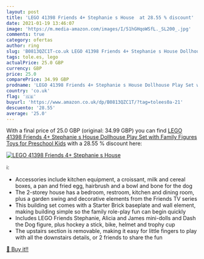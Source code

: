 ```yaml
---
layout: post
title: 'LEGO 41398 Friends 4+ Stephanie s House  at 28.55 % discount'
date: 2021-01-19 13:46:07
image: 'https://m.media-amazon.com/images/I/51hGHqoWSfL._SL200_.jpg'
comments: true
category: ofertas
author: ring
slug: 'B0813QZC1T-co.uk LEGO 41398 Friends 4+ Stephanie s House Dollhouse Play...'
tags: tole.es, lego
actualPrice: 25.0 GBP
currency: GBP
price: 25.0
comparePrice: 34.99 GBP
prodname: 'LEGO 41398 Friends 4+ Stephanie s House Dollhouse Play Set with Family Figures  Toys for Preschool Kids'
country: 'co.uk'
flag: '🇬🇧'
buyurl: 'https://www.amazon.co.uk/dp/B0813QZC1T/?tag=tolees0a-21'
descuento: '28.55'
average: '25.0'
---
```


With a final price of 25.0 GBP (original: 34.99 GBP) you can find [LEGO 41398 Friends 4+ Stephanie s House Dollhouse Play Set with Family Figures  Toys for Preschool Kids](https://www.amazon.co.uk/dp/B0813QZC1T/?tag=tolees0a-21) with a  28.55 % discount here:

[![LEGO 41398 Friends 4+ Stephanie s House ](https://m.media-amazon.com/images/I/51hGHqoWSfL._SL200_.jpg)](https://www.amazon.co.uk/dp/B0813QZC1T/?tag=tolees0a-21)

ℹ️:

- Accessories include kitchen equipment, a croissant, milk and cereal boxes, a pan and fried egg, hairbrush and a bowl and bone for the dog
- The 2-storey house has a bedroom, restroom, kitchen and dining room, plus a garden swing and decorative elements from the Friends TV series
- This building set comes with a Starter Brick baseplate and wall element, making building simple so the family role-play fun can begin quickly
- Includes LEGO Friends Stephanie, Alicia and James mini-dolls and Dash the Dog figure, plus hockey a stick, bike, helmet and trophy cup
- The upstairs section is removable, making it easy for little fingers to play with all the downstairs details, or 2 friends to share the fun

[🛒 Buy it!!](https://www.amazon.co.uk/dp/B0813QZC1T/?tag=tolees0a-21)
